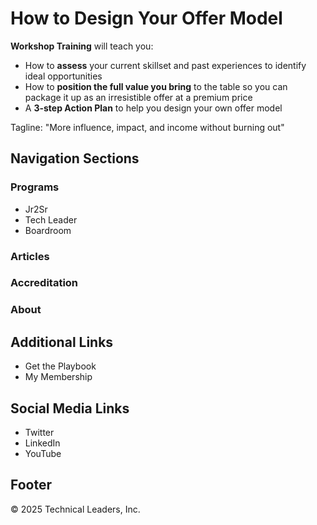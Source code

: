 # How to Design Your Offer Model

**Workshop Training** will teach you:

- How to **assess** your current skillset and past experiences to identify ideal opportunities
- How to **position the full value you bring** to the table so you can package it up as an irresistible offer at a premium price
- A **3-step Action Plan** to help you design your own offer model

Tagline: "More influence, impact, and income without burning out"

## Navigation Sections

### Programs
- Jr2Sr
- Tech Leader
- Boardroom

### Articles

### Accreditation

### About

## Additional Links
- Get the Playbook
- My Membership

## Social Media Links
- Twitter
- LinkedIn
- YouTube

## Footer
© 2025 Technical Leaders, Inc.
